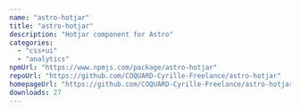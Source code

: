 ```yaml
---
name: "astro-hotjar"
title: "astro-hotjar"
description: "Hotjar component for Astro"
categories:
  - "css+ui"
  - "analytics"
npmUrl: "https://www.npmjs.com/package/astro-hotjar"
repoUrl: "https://github.com/COQUARD-Cyrille-Freelance/astro-hotjar"
homepageUrl: "https://github.com/COQUARD-Cyrille-Freelance/astro-hotjar#readme"
downloads: 27
---
```

